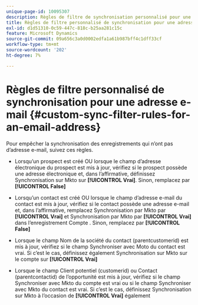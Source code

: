 ```yaml
---
unique-page-id: 10095307
description: Règles de filtre de synchronisation personnalisé pour une adresse e-mail - Documents Marketo - Documentation du produit
title: Règles de filtre personnalisé de synchronisation pour une adresse e-mail
exl-id: d1d51310-0c59-447c-818c-b25aa281c15c
feature: Microsoft Dynamics
source-git-commit: 09a656c3a0d0002edfa1a61b987bff4c1dff33cf
workflow-type: tm+mt
source-wordcount: '202'
ht-degree: 7%

---
```


# Règles de filtre personnalisé de synchronisation pour une adresse e-mail {#custom-sync-filter-rules-for-an-email-address}

Pour empêcher la synchronisation des enregistrements qui n’ont pas d’adresse e-mail, suivez ces règles.

* Lorsqu’un prospect est créé OU lorsque le champ d’adresse électronique du prospect est mis à jour, vérifiez si le prospect possède une adresse électronique et, dans l’affirmative, définissez Synchronisation sur Mkto sur **[!UICONTROL Vrai]**. Sinon, remplacez par **[!UICONTROL False]**

* Lorsqu’un contact est créé OU lorsque le champ d’adresse e-mail du contact est mis à jour, vérifiez si le contact possède une adresse e-mail et, dans l’affirmative, remplacez Synchronisation par Mkto par **[!UICONTROL Vrai]** et Synchronisation par Mkto par **[!UICONTROL Vrai]** dans l’enregistrement Compte . Sinon, remplacez par **[!UICONTROL False]**

* Lorsque le champ Nom de la société du contact (parentcustomerid) est mis à jour, vérifiez si le champ Synchroniser avec Moto du contact est vrai. Si c’est le cas, définissez également Synchronisation sur Mkto sur le compte sur **[!UICONTROL Vrai]**
* Lorsque le champ Client potentiel (customerid) ou Contact (parentcontactid) de l’opportunité est mis à jour, vérifiez si le champ Synchroniser avec Mkto du compte est vrai ou si le champ Synchroniser avec Mkto du contact est vrai. Si c’est le cas, définissez Synchronisation sur Mkto à l’occasion de **[!UICONTROL Vrai]** également
